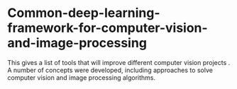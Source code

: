 # Common-deep-learning-framework-for-computer-vision-and-image-processing
This  gives  a list of tools that will improve different computer vision projects . A number of concepts were developed, including approaches to solve computer vision and image processing algorithms.
